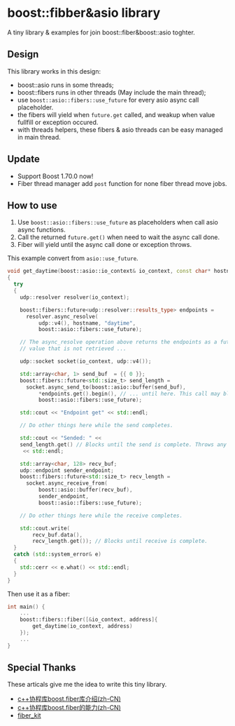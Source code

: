 # boost::fibber&asio library

A tiny library &amp; examples for join boost::fiber&amp;boost::asio toghter.

## Design

This library works in this design:

* boost::asio runs in some threads;
* boost::fibers runs in other threads (May include the main thread);
* use `boost::asio::fibers::use_future` for every asio async call placeholder.
* the fibers will yield when `future.get` called, and weakup when value fullfill or exception occured.
* with threads helpers, these fibers & asio threads can be easy managed in main thread.

## Update

* Support Boost 1.70.0 now!
* Fiber thread manager add `post` function for none fiber thread move jobs.

## How to use

1. Use `boost::asio::fibers::use_future` as placeholders when call asio async functions.
2. Call the returned `future.get()` when need to wait the async call done.
3. Fiber will yield until the async call done or exception throws.

This example convert from `asio::use_future`.

```CPP
void get_daytime(boost::asio::io_context& io_context, const char* hostname)
{
  try
  {
    udp::resolver resolver(io_context);

    boost::fibers::future<udp::resolver::results_type> endpoints =
      resolver.async_resolve(
          udp::v4(), hostname, "daytime",
          boost::asio::fibers::use_future);

    // The async_resolve operation above returns the endpoints as a future
    // value that is not retrieved ...

    udp::socket socket(io_context, udp::v4());

    std::array<char, 1> send_buf  = {{ 0 }};
    boost::fibers::future<std::size_t> send_length =
      socket.async_send_to(boost::asio::buffer(send_buf),
          *endpoints.get().begin(), // ... until here. This call may block.
          boost::asio::fibers::use_future);

    std::cout << "Endpoint get" << std::endl;

    // Do other things here while the send completes.

    std::cout << "Sended: " <<
    send_length.get() // Blocks until the send is complete. Throws any errors.
     << std::endl;

    std::array<char, 128> recv_buf;
    udp::endpoint sender_endpoint;
    boost::fibers::future<std::size_t> recv_length =
      socket.async_receive_from(
          boost::asio::buffer(recv_buf),
          sender_endpoint,
          boost::asio::fibers::use_future);

    // Do other things here while the receive completes.

    std::cout.write(
        recv_buf.data(),
        recv_length.get()); // Blocks until receive is complete.
  }
  catch (std::system_error& e)
  {
    std::cerr << e.what() << std::endl;
  }
}

```

Then use it as a fiber:

```CPP
int main() {
    ...
    boost::fibers::fiber([&io_context, address]{
        get_daytime(io_context, address)
    });
    ...
}
```

## Special Thanks

These articals give me the idea to write this tiny library.

* [c++协程库boost.fiber库介绍(zh-CN)](https://zhuanlan.zhihu.com/p/39807017)
* [c++协程库boost.fiber的能力(zh-CN)](https://zhuanlan.zhihu.com/p/45665910)
* [fiber_kit](https://github.com/jxfwinter/fiber_kit)
